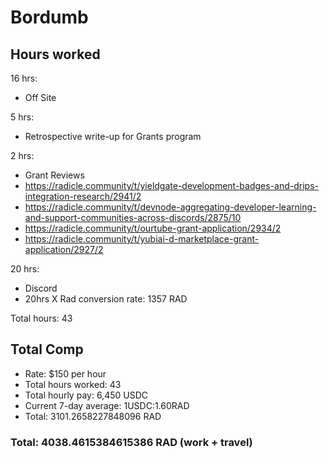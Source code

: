 # Bordumb

## Hours worked
16 hrs: 
* Off Site

5 hrs: 
* Retrospective write-up for Grants program

2 hrs: 
* Grant Reviews
* https://radicle.community/t/yieldgate-development-badges-and-drips-integration-research/2941/2
* https://radicle.community/t/devnode-aggregating-developer-learning-and-support-communities-across-discords/2875/10
* https://radicle.community/t/ourtube-grant-application/2934/2
* https://radicle.community/t/yubiai-d-marketplace-grant-application/2927/2

20 hrs: 
* Discord 
* 20hrs X Rad conversion rate: 1357 RAD

Total hours: 43

## Total Comp

* Rate: $150 per hour
* Total hours worked: 43
* Total hourly pay: 6,450 USDC
* Current 7-day average: 1USDC:1.60RAD
* Total: 3101.2658227848096 RAD

### Total: 4038.4615384615386 RAD (work + travel)
